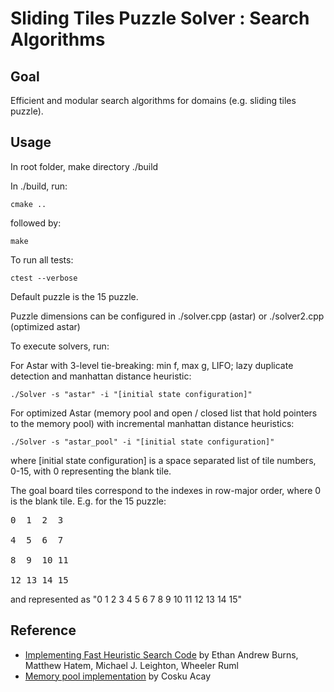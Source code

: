 # Sliding Tiles Puzzle Solver : Search Algorithms

## Goal
Efficient and modular search algorithms for domains (e.g. sliding tiles puzzle).

## Usage
In root folder, make directory ./build

In ./build, run:
```
cmake ..
```
followed by:
```
make
```

To run all tests:
```
ctest --verbose
```

Default puzzle is the 15 puzzle.

Puzzle dimensions can be configured in ./solver.cpp (astar) or ./solver2.cpp (optimized astar)

To execute solvers, run:

For Astar with 3-level tie-breaking: min f, max g, LIFO; lazy duplicate detection and manhattan distance heuristic:
```
./Solver -s "astar" -i "[initial state configuration]"
```
For optimized Astar (memory pool and open / closed list that hold pointers to the memory pool) with incremental manhattan distance heuristics:
```
./Solver -s "astar_pool" -i "[initial state configuration]"
```

where [initial state configuration] is a space separated list of tile numbers, 0-15, with 0 representing the blank tile.

The goal board tiles correspond to the indexes in row-major order, where 0 is the blank tile.
E.g. for the 15 puzzle:

<pre>
0  1  2  3

4  5  6  7

8  9  10 11

12 13 14 15
</pre>

and represented as "0 1 2 3 4 5 6 7 8 9 10 11 12 13 14 15"

## Reference
* [Implementing Fast Heuristic Search Code](https://www.aaai.org/ocs/index.php/SOCS/SOCS12/paper/view/5404/5173) by Ethan Andrew Burns, Matthew Hatem, Michael J. Leighton, Wheeler Ruml
* [Memory pool implementation](https://github.com/cacay/MemoryPool) by Cosku Acay